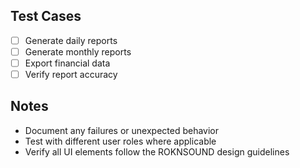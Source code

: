 ## Test Cases

- [ ] Generate daily reports
- [ ] Generate monthly reports
- [ ] Export financial data
- [ ] Verify report accuracy

## Notes
- Document any failures or unexpected behavior
- Test with different user roles where applicable
- Verify all UI elements follow the ROKNSOUND design guidelines
